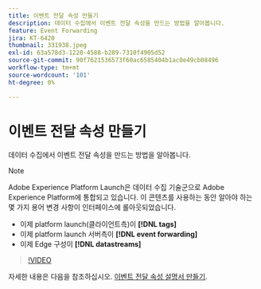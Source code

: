 ```yaml
---
title: 이벤트 전달 속성 만들기
description: 데이터 수집에서 이벤트 전달 속성을 만드는 방법을 알아봅니다.
feature: Event Forwarding
jira: KT-6420
thumbnail: 331938.jpeg
exl-id: 63a578d3-1220-4588-b289-7310f4905d52
source-git-commit: 90f7621536573f60ac6585404b1ac0e49cb08496
workflow-type: tm+mt
source-wordcount: '101'
ht-degree: 0%

---
```


# 이벤트 전달 속성 만들기

데이터 수집에서 이벤트 전달 속성을 만드는 방법을 알아봅니다.

>[!NOTE]
>
>Adobe Experience Platform Launch은 데이터 수집 기술군으로 Adobe Experience Platform에 통합되고 있습니다. 이 콘텐츠를 사용하는 동안 알아야 하는 몇 가지 용어 변경 사항이 인터페이스에 롤아웃되었습니다.
>
> * 이제 platform launch(클라이언트측)이 **[!DNL tags]**
> * 이제 platform launch 서버측이 **[!DNL event forwarding]**
> * 이제 Edge 구성이 **[!DNL datastreams]**

>[!VIDEO](https://video.tv.adobe.com/v/331938?quality=12&learn=on)

자세한 내용은 다음을 참조하십시오. [이벤트 전달 속성 설명서 만들기](https://experienceleague.adobe.com/docs/experience-platform/tags/event-forwarding/getting-started.html#create-an-event-forwarding-property).
